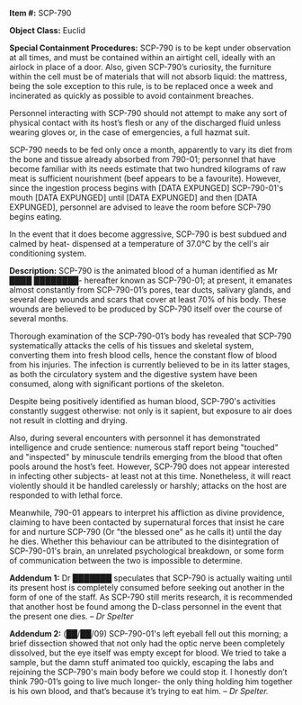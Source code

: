 **Item #:** SCP-790

**Object Class:** Euclid

**Special Containment Procedures:** SCP-790 is to be kept under observation at all times, and must be contained within an airtight cell, ideally with an airlock in place of a door. Also, given SCP-790’s curiosity, the furniture within the cell must be of materials that will not absorb liquid: the mattress, being the sole exception to this rule, is to be replaced once a week and incinerated as quickly as possible to avoid containment breaches.

Personnel interacting with SCP-790 should not attempt to make any sort of physical contact with its host’s flesh or any of the discharged fluid unless wearing gloves or, in the case of emergencies, a full hazmat suit.

SCP-790 needs to be fed only once a month, apparently to vary its diet from the bone and tissue already absorbed from 790-01; personnel that have become familiar with its needs estimate that two hundred kilograms of raw meat is sufficient nourishment (beef appears to be a favourite). However, since the ingestion process begins with \[DATA EXPUNGED\] SCP-790-01's mouth \[DATA EXPUNGED\] until \[DATA EXPUNGED\] and then \[DATA EXPUNGED\], personnel are advised to leave the room before SCP-790 begins eating.

In the event that it does become aggressive, SCP-790 is best subdued and calmed by heat- dispensed at a temperature of 37.0°C by the cell's air conditioning system.

**Description:** SCP-790 is the animated blood of a human identified as Mr ████ ████████- hereafter known as SCP-790-01; at present, it emanates almost constantly from SCP-790-01’s pores, tear ducts, salivary glands, and several deep wounds and scars that cover at least 70% of his body. These wounds are believed to be produced by SCP-790 itself over the course of several months.

Thorough examination of the SCP-790-01’s body has revealed that SCP-790 systematically attacks the cells of his tissues and skeletal system, converting them into fresh blood cells, hence the constant flow of blood from his injuries. The infection is currently believed to be in its latter stages, as both the circulatory system and the digestive system have been consumed, along with significant portions of the skeleton.

Despite being positively identified as human blood, SCP-790's activities constantly suggest otherwise: not only is it sapient, but exposure to air does not result in clotting and drying.

Also, during several encounters with personnel it has demonstrated intelligence and crude sentience: numerous staff report being "touched" and "inspected" by minuscule tendrils emerging from the blood that often pools around the host’s feet. However, SCP-790 does not appear interested in infecting other subjects- at least not at this time. Nonetheless, it will react violently should it be handled carelessly or harshly; attacks on the host are responded to with lethal force.

Meanwhile, 790-01 appears to interpret his affliction as divine providence, claiming to have been contacted by supernatural forces that insist he care for and nurture SCP-790 (Or "the blessed one" as he calls it) until the day he dies. Whether this behaviour can be attributed to the disintegration of SCP-790-01's brain, an unrelated psychological breakdown, or some form of communication between the two is impossible to determine.

**Addendum 1:** Dr ███████ speculates that SCP-790 is actually waiting until its present host is completely consumed before seeking out another in the form of one of the staff. As SCP-790 still merits research, it is recommended that another host be found among the D-class personnel in the event that the present one dies. – _Dr Spelter_

**Addendum 2:** (██/██/09) SCP-790-01's left eyeball fell out this morning; a brief dissection showed that not only had the optic nerve been completely dissolved, but the eye itself was empty except for blood. We tried to take a sample, but the damn stuff animated too quickly, escaping the labs and rejoining the SCP-790's main body before we could stop it. I honestly don’t think 790-01’s going to live much longer- the only thing holding him together is his own blood, and that’s because it’s trying to eat him. – _Dr Spelter._